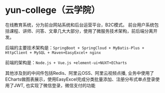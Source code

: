 # yun-college（云学院）
在线教育系统，分为前台网站系统和后台运营平台，B2C模式。
前台用户系统包括课程、讲师、问答、文章几大大部分，使用了微服务技术架构，前后端分离开发。

后端的主要技术架构是：``SpringBoot + SpringCloud + MyBatis-Plus + HttpClient + MySQL + Maven+EasyExcel+ nginx``

前端的架构是：``Node.js + Vue.js +element-ui+NUXT+ECharts``

其他涉及到的中间件包括Redis、阿里云OSS、阿里云视频点播,
业务中使用了ECharts做图表展示，使用EasyExcel完成分类批量添加、注册分布式单点登录使用了JWT,
也实现了微信登录，微信支付的功能

